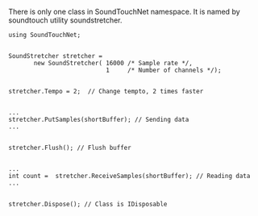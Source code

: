 There is only one class in SoundTouchNet namespace. It is named by soundtouch utility soundstretcher.

```
using SoundTouchNet;


SoundStretcher stretcher = 
       new SoundStretcher( 16000 /* Sample rate */,
                           1     /* Number of channels */);


stretcher.Tempo = 2;  // Change tempto, 2 times faster


...
stretcher.PutSamples(shortBuffer); // Sending data 
...


stretcher.Flush(); // Flush buffer


...
int count =  stretcher.ReceiveSamples(shortBuffer); // Reading data
...


stretcher.Dispose(); // Class is IDisposable

```
